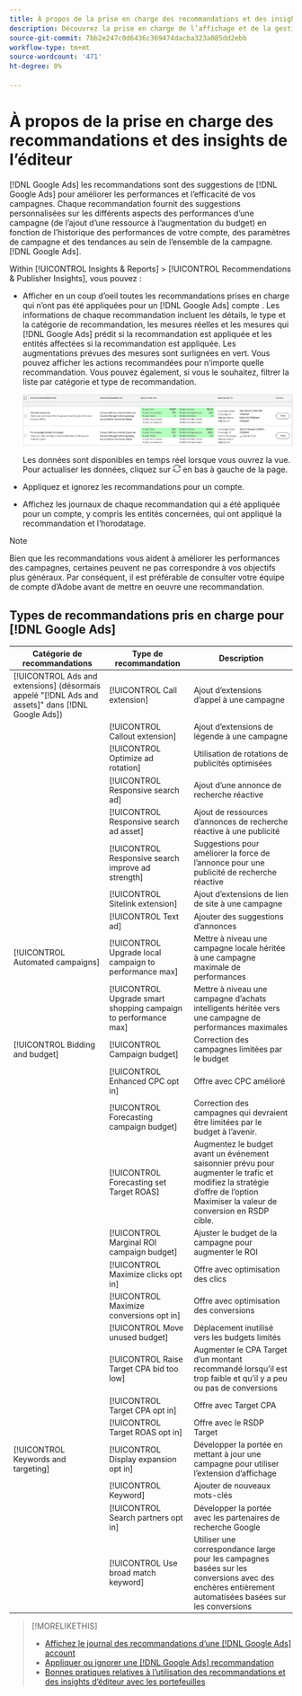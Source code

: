 ```yaml
---
title: À propos de la prise en charge des recommandations et des insights de l’éditeur
description: Découvrez la prise en charge de l’affichage et de la gestion des recommandations et des informations de l’éditeur.
source-git-commit: 7bb2e247c0d6436c369474dacba323a085dd2ebb
workflow-type: tm+mt
source-wordcount: '471'
ht-degree: 0%

---
```


# À propos de la prise en charge des recommandations et des insights de l’éditeur

[!DNL Google Ads] les recommandations sont des suggestions de [!DNL Google Ads] pour améliorer les performances et l’efficacité de vos campagnes. Chaque recommandation fournit des suggestions personnalisées sur les différents aspects des performances d’une campagne (de l’ajout d’une ressource à l’augmentation du budget) en fonction de l’historique des performances de votre compte, des paramètres de campagne et des tendances au sein de l’ensemble de la campagne. [!DNL Google Ads].

Within [!UICONTROL Insights & Reports] > [!UICONTROL Recommendations & Publisher Insights], vous pouvez :

* Afficher en un coup d’oeil toutes les recommandations prises en charge qui n’ont pas été appliquées pour un [!DNL Google Ads]<!-- or [Microsoft Advertising]--> compte . Les informations de chaque recommandation incluent les détails, le type et la catégorie de recommandation, les mesures réelles et les mesures qui [!DNL Google Ads] prédit si la recommandation est appliquée et les entités affectées si la recommandation est appliquée. Les augmentations prévues des mesures sont surlignées en vert. Vous pouvez afficher les actions recommandées pour n’importe quelle recommandation. Vous pouvez également, si vous le souhaitez, filtrer la liste par catégorie et type de recommandation.

   ![Interface utilisateur de Recommendations](/help/search-social-commerce/assets/recommendations-ui.png "Interface utilisateur de Recommendations")

   Les données sont disponibles en temps réel lorsque vous ouvrez la vue. Pour actualiser les données, cliquez sur ![Actualiser](/help/search-social-commerce/assets/refresh.png "Actualiser") en bas à gauche de la page.

* Appliquez et ignorez les recommandations pour un compte.

* Affichez les journaux de chaque recommandation qui a été appliquée pour un compte, y compris les entités concernées, qui ont appliqué la recommandation et l’horodatage.

>[!NOTE]
>
>Bien que les recommandations vous aident à améliorer les performances des campagnes, certaines peuvent ne pas correspondre à vos objectifs plus généraux. Par conséquent, il est préférable de consulter votre équipe de compte d’Adobe avant de mettre en oeuvre une recommandation.

## Types de recommandations pris en charge pour [!DNL Google Ads]

| Catégorie de recommandations | Type de recommandation | Description |
| --- | --- | --- |
| [!UICONTROL Ads and extensions] (désormais appelé &quot;[!DNL Ads and assets]&quot; dans [!DNL Google Ads]) | [!UICONTROL Call extension] | Ajout d’extensions d’appel à une campagne |
|  | [!UICONTROL Callout extension] | Ajout d’extensions de légende à une campagne |
|  | [!UICONTROL Optimize ad rotation] | Utilisation de rotations de publicités optimisées |
|  | [!UICONTROL Responsive search ad] | Ajout d’une annonce de recherche réactive |
|  | [!UICONTROL Responsive search ad asset] | Ajout de ressources d’annonces de recherche réactive à une publicité |
|  | [!UICONTROL Responsive search improve ad strength] | Suggestions pour améliorer la force de l’annonce pour une publicité de recherche réactive |
|  | [!UICONTROL Sitelink extension] | Ajout d’extensions de lien de site à une campagne |
|  | [!UICONTROL Text ad] | Ajouter des suggestions d’annonces |
| [!UICONTROL Automated campaigns] | [!UICONTROL Upgrade local campaign to performance max] | Mettre à niveau une campagne locale héritée à une campagne maximale de performances |
|  | [!UICONTROL Upgrade smart shopping campaign to performance max] | Mettre à niveau une campagne d’achats intelligents héritée vers une campagne de performances maximales |
| [!UICONTROL Bidding and budget] | [!UICONTROL Campaign budget] | Correction des campagnes limitées par le budget |
|  | [!UICONTROL Enhanced CPC opt in] | Offre avec CPC amélioré |
|  | [!UICONTROL Forecasting campaign budget] | Correction des campagnes qui devraient être limitées par le budget à l’avenir. |
|  | [!UICONTROL Forecasting set Target ROAS] | Augmentez le budget avant un événement saisonnier prévu pour augmenter le trafic et modifiez la stratégie d’offre de l’option Maximiser la valeur de conversion en RSDP cible. |
|  | [!UICONTROL Marginal ROI campaign budget] | Ajuster le budget de la campagne pour augmenter le ROI |
|  | [!UICONTROL Maximize clicks opt in] | Offre avec optimisation des clics |
|  | [!UICONTROL Maximize conversions opt in] | Offre avec optimisation des conversions |
|  | [!UICONTROL Move unused budget] | Déplacement inutilisé vers les budgets limités |
|  | [!UICONTROL Raise Target CPA bid too low] | Augmenter le CPA Target d’un montant recommandé lorsqu’il est trop faible et qu’il y a peu ou pas de conversions |
|  | [!UICONTROL Target CPA opt in] | Offre avec Target CPA |
|  | [!UICONTROL Target ROAS opt in] | Offre avec le RSDP Target |
| [!UICONTROL Keywords and targeting] | [!UICONTROL Display expansion opt in] | Développer la portée en mettant à jour une campagne pour utiliser l’extension d’affichage |
|  | [!UICONTROL Keyword] | Ajouter de nouveaux mots-clés |
|  | [!UICONTROL Search partners opt in] | Développer la portée avec les partenaires de recherche Google |
|  | [!UICONTROL Use broad match keyword] | Utiliser une correspondance large pour les campagnes basées sur les conversions avec des enchères entièrement automatisées basées sur les conversions |

>[!MORELIKETHIS]
>
>* [Affichez le journal des recommandations d’une [!DNL Google Ads] account](google-recommendation-view-log.md)
>* [Appliquer ou ignorer une [!DNL Google Ads] recommandation](google-recommendation-apply-dismiss.md)
>* [Bonnes pratiques relatives à l’utilisation des recommandations et des insights d’éditeur avec les portefeuilles](recommendation-best-practices.md)

